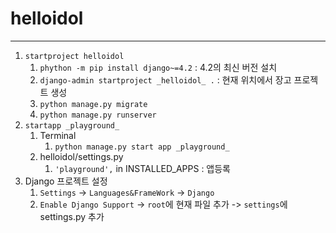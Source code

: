 # helloidol

---

1. `startproject helloidol`
   1. `phython -m pip install django~=4.2` : 4.2의 최신 버전 설치
   2. `django-admin startproject _helloidol_ .` : 현재 위치에서 장고 프로젝트 생성
   3. `python manage.py migrate` 
   4. `python manage.py runserver`
2. `startapp _playground_`
   1. Terminal
      1. `python manage.py start app _playground_`
   2. helloidol/settings.py
      1. `'playground',` in INSTALLED_APPS : 앱등록
3. Django 프로젝트 설정
   1. `Settings` -> `Languages&FrameWork` -> `Django` 
   2. `Enable Django Support` -> `root`에 현재 파일 추가 -> `settings`에 settings.py 추가